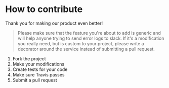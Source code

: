 # How to contribute

Thank you for making our product even better!

> Please make sure that the feature you're about to add is generic and will help
anyone trying to send error logs to slack. If it's a modification you really need,
but is custom to your project, please write a decorator around the service
instead of submitting a pull request.

1. Fork the project
2. Make your modifications
3. Create tests for your code
4. Make sure Travis passes
5. Submit a pull request
